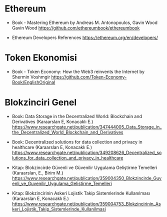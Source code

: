# Ethereum
- Book - Mastering Ethereum by Andreas M. Antonopoulos, Gavin Wood Gavin Wood
https://github.com/ethereumbook/ethereumbook

- Ethereum Developers References
https://ethereum.org/en/developers/

# Token Ekonomisi
- Book - Token Economy: How the Web3 reinvents the Internet by Shermin Voshmgir
https://github.com/Token-Economy-Book/EnglishOriginal

# Blokzinciri Genel
- Book: Data Storage in the Decentralized World: Blockchain and Derivatives (Karaarslan E, Konacaklı E.)
https://www.researchgate.net/publication/347444005_Data_Storage_in_the_Decentralized_World_Blockchain_and_Derivatives

- Book: Decentralized solutions for data collection and privacy in healthcare (Karaarslan E, Konacaklı E.)
https://www.researchgate.net/publication/349208626_Decentralized_solutions_for_data_collection_and_privacy_in_healthcare

- Kitap: Blokzincirde Güvenli ve Güvenilir Uygulama Geliştirme Temelleri (Karaarslan, E., Birim M.)
https://www.researchgate.net/publication/359004350_Blokzincirde_Guvenli_ve_Guvenilir_Uygulama_Gelistirme_Temelleri

- Kitap: Blokzincirinin Askeri Lojistik Takip Sistemlerinde Kullanılması (Karaarslan E, Konacaklı E.)
https://www.researchgate.net/publication/359004753_Blokzincirinin_Askeri_Lojistik_Takip_Sistemlerinde_Kullanilmasi






